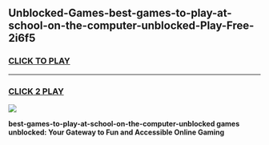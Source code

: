 
## Unblocked-Games-best-games-to-play-at-school-on-the-computer-unblocked-Play-Free-2i6f5
<h3>
<a href="https://premium76.site?title=best-games-to-play-at-school-on-the-computer-unblocked&ref=10A">CLICK TO PLAY</a></h3>
<hr>

<h3>
<a href="https://premium76.site?title=best-games-to-play-at-school-on-the-computer-unblocked&ref=10A">CLICK 2 PLAY</a>
  
</h3>

<a href="https://premium76.site?title=best-games-to-play-at-school-on-the-computer-unblocked&ref=10A"><img src="https://clearcache.store/games.png"></a>


**best-games-to-play-at-school-on-the-computer-unblocked games unblocked: Your Gateway to Fun and Accessible Online Gaming**
